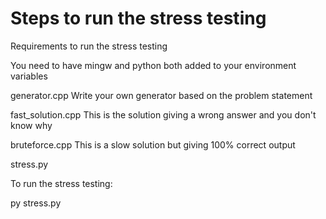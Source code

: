 # Steps to run the stress testing

Requirements to run the stress testing

You need to have mingw and python both added to your environment variables

generator.cpp Write your own generator based on the problem statement

fast_solution.cpp This is the solution giving a wrong answer and you don't know why

bruteforce.cpp This is a slow solution but giving 100% correct output

stress.py 


To run the stress testing:

py stress.py



